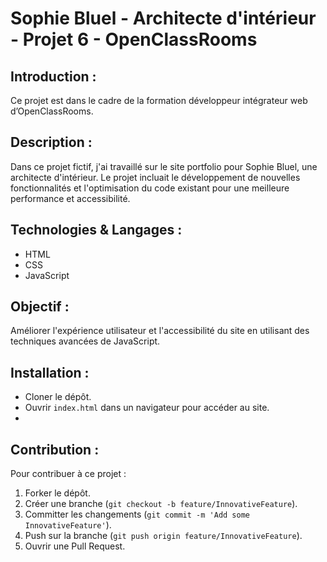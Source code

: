 # Sophie Bluel - Architecte d'intérieur - Projet 6 - OpenClassRooms

## Introduction :

Ce projet est dans le cadre de la formation développeur intégrateur web d’OpenClassRooms.

## Description :

Dans ce projet fictif, j'ai travaillé sur le site portfolio pour Sophie Bluel, une architecte d'intérieur. Le projet incluait le développement de nouvelles fonctionnalités et l'optimisation du code existant pour une meilleure performance et accessibilité.

## Technologies & Langages :

- HTML
- CSS
- JavaScript

## Objectif :

Améliorer l'expérience utilisateur et l'accessibilité du site en utilisant des techniques avancées de JavaScript.

## Installation :

- Cloner le dépôt.
- Ouvrir `index.html` dans un navigateur pour accéder au site.
-

## Contribution :

Pour contribuer à ce projet :

1. Forker le dépôt.
2. Créer une branche (`git checkout -b feature/InnovativeFeature`).
3. Committer les changements (`git commit -m 'Add some InnovativeFeature'`).
4. Push sur la branche (`git push origin feature/InnovativeFeature`).
5. Ouvrir une Pull Request.
